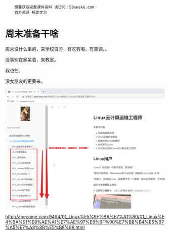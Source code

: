 ```### 此资源由 58学课资源站 收集整理 ###
	想要获取完整课件资料 请访问：58xueke.com
	百万资源 畅享学习

```
# 周末准备干啥

周末没什么事的，来学校自习，有吃有喝，有空调。。

没事别在家呆着，来教室。

我也在。

没女朋友的更要来。

![image-20220225151617503](pic/image-20220225151617503.png)



http://apecome.com:9494/01_Linux%E5%9F%BA%E7%A1%80/01_Linux%E4%BA%91%E8%AE%A1%E7%AE%97%E8%BF%90%E7%BB%B4%E5%B7%A5%E7%A8%8B%E5%B8%88.html

